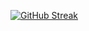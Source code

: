 [![GitHub Streak](https://streak-stats.demolab.com/?user=robertsolorzano)](https://git.io/streak-stats)
